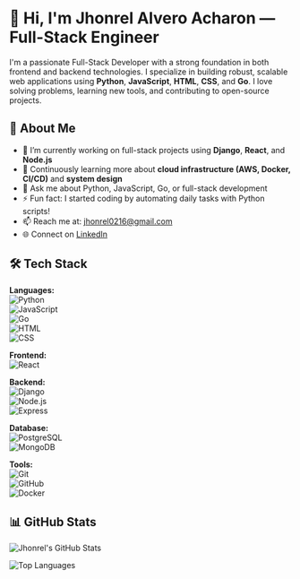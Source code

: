 # 👋 Hi, I'm Jhonrel Alvero Acharon — Full-Stack Engineer

I'm a passionate Full-Stack Developer with a strong foundation in both frontend and backend technologies. I specialize in building robust, scalable web applications using **Python**, **JavaScript**, **HTML**, **CSS**, and **Go**. I love solving problems, learning new tools, and contributing to open-source projects.

## 🧠 About Me
- 🔭 I’m currently working on full-stack projects using **Django**, **React**, and **Node.js**
- 🌱 Continuously learning more about **cloud infrastructure (AWS, Docker, CI/CD)** and **system design**
- 💬 Ask me about Python, JavaScript, Go, or full-stack development
- ⚡ Fun fact: I started coding by automating daily tasks with Python scripts!
- 📫 Reach me at: jhonrel0216@gmail.com  
- 🌐 Connect on [LinkedIn](https://linkedin.com/in/universe0216)

## 🛠️ Tech Stack
**Languages:**  
![Python](https://img.shields.io/badge/-Python-3776AB?logo=python&logoColor=white)  
![JavaScript](https://img.shields.io/badge/-JavaScript-F7DF1E?logo=javascript&logoColor=black)  
![Go](https://img.shields.io/badge/-Go-00ADD8?logo=go&logoColor=white)  
![HTML](https://img.shields.io/badge/-HTML5-E34F26?logo=html5&logoColor=white)  
![CSS](https://img.shields.io/badge/-CSS3-1572B6?logo=css3&logoColor=white)

**Frontend:**  
![React](https://img.shields.io/badge/-React-61DAFB?logo=react&logoColor=black)

**Backend:**  
![Django](https://img.shields.io/badge/-Django-092E20?logo=django&logoColor=white)  
![Node.js](https://img.shields.io/badge/-Node.js-339933?logo=node.js&logoColor=white)  
![Express](https://img.shields.io/badge/-Express-000000?logo=express&logoColor=white)

**Database:**  
![PostgreSQL](https://img.shields.io/badge/-PostgreSQL-336791?logo=postgresql&logoColor=white)  
![MongoDB](https://img.shields.io/badge/-MongoDB-47A248?logo=mongodb&logoColor=white)

**Tools:**  
![Git](https://img.shields.io/badge/-Git-F05032?logo=git&logoColor=white)  
![GitHub](https://img.shields.io/badge/-GitHub-181717?logo=github&logoColor=white)  
![Docker](https://img.shields.io/badge/-Docker-2496ED?logo=docker&logoColor=white)

## 📊 GitHub Stats
![Jhonrel's GitHub Stats](https://github-readme-stats.vercel.app/api?username=universe0216&show_icons=true&theme=tokyonight)

![Top Languages](https://github-readme-stats.vercel.app/api/top-langs/?username=universe0216&layout=compact&theme=tokyonight)
